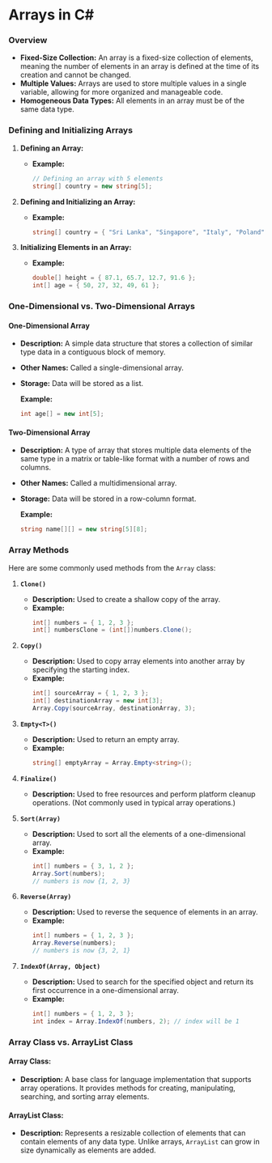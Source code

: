 # Arrays in C#

### Overview

- **Fixed-Size Collection:** An array is a fixed-size collection of elements, meaning the number of elements in an array is defined at the time of its creation and cannot be changed.
- **Multiple Values:** Arrays are used to store multiple values in a single variable, allowing for more organized and manageable code.
- **Homogeneous Data Types:** All elements in an array must be of the same data type.

### Defining and Initializing Arrays

1. **Defining an Array:**

   - **Example:**
     ```csharp
     // Defining an array with 5 elements
     string[] country = new string[5];
     ```

2. **Defining and Initializing an Array:**

   - **Example:**
     ```csharp
     string[] country = { "Sri Lanka", "Singapore", "Italy", "Poland", "Canada" };
     ```

3. **Initializing Elements in an Array:**

   - **Example:**
     ```csharp
     double[] height = { 87.1, 65.7, 12.7, 91.6 };
     int[] age = { 50, 27, 32, 49, 61 };
     ```

### One-Dimensional vs. Two-Dimensional Arrays

#### **One-Dimensional Array**

- **Description:** A simple data structure that stores a collection of similar type data in a contiguous block of memory.
- **Other Names:** Called a single-dimensional array.
- **Storage:** Data will be stored as a list.

  **Example:**
  ```csharp
  int age[] = new int[5];
  ```

#### **Two-Dimensional Array**

- **Description:** A type of array that stores multiple data elements of the same type in a matrix or table-like format with a number of rows and columns.
- **Other Names:** Called a multidimensional array.
- **Storage:** Data will be stored in a row-column format.

  **Example:**
  ```csharp
  string name[][] = new string[5][8];
  ```

### Array Methods

Here are some commonly used methods from the `Array` class:

1. **`Clone()`**
   - **Description:** Used to create a shallow copy of the array.
   - **Example:**
     ```csharp
     int[] numbers = { 1, 2, 3 };
     int[] numbersClone = (int[])numbers.Clone();
     ```

2. **`Copy()`**
   - **Description:** Used to copy array elements into another array by specifying the starting index.
   - **Example:**
     ```csharp
     int[] sourceArray = { 1, 2, 3 };
     int[] destinationArray = new int[3];
     Array.Copy(sourceArray, destinationArray, 3);
     ```

3. **`Empty<T>()`**
   - **Description:** Used to return an empty array.
   - **Example:**
     ```csharp
     string[] emptyArray = Array.Empty<string>();
     ```

4. **`Finalize()`**
   - **Description:** Used to free resources and perform platform cleanup operations. (Not commonly used in typical array operations.)

5. **`Sort(Array)`**
   - **Description:** Used to sort all the elements of a one-dimensional array.
   - **Example:**
     ```csharp
     int[] numbers = { 3, 1, 2 };
     Array.Sort(numbers);
     // numbers is now {1, 2, 3}
     ```

6. **`Reverse(Array)`**
   - **Description:** Used to reverse the sequence of elements in an array.
   - **Example:**
     ```csharp
     int[] numbers = { 1, 2, 3 };
     Array.Reverse(numbers);
     // numbers is now {3, 2, 1}
     ```

7. **`IndexOf(Array, Object)`**
   - **Description:** Used to search for the specified object and return its first occurrence in a one-dimensional array.
   - **Example:**
     ```csharp
     int[] numbers = { 1, 2, 3 };
     int index = Array.IndexOf(numbers, 2); // index will be 1
     ```

### Array Class vs. ArrayList Class

#### **Array Class:**
- **Description:** A base class for language implementation that supports array operations. It provides methods for creating, manipulating, searching, and sorting array elements.

#### **ArrayList Class:**
- **Description:** Represents a resizable collection of elements that can contain elements of any data type. Unlike arrays, `ArrayList` can grow in size dynamically as elements are added.
